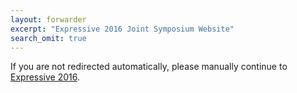 ```yaml
---
layout: forwarder
excerpt: "Expressive 2016 Joint Symposium Website"
search_omit: true
---
```

<head> <script>window.location.href = "http://expressive.richardt.name/2016/"</script> </head>

If you are not redirected automatically, please manually continue to [Expressive 2016](http://expressive.richardt.name/2016/).
